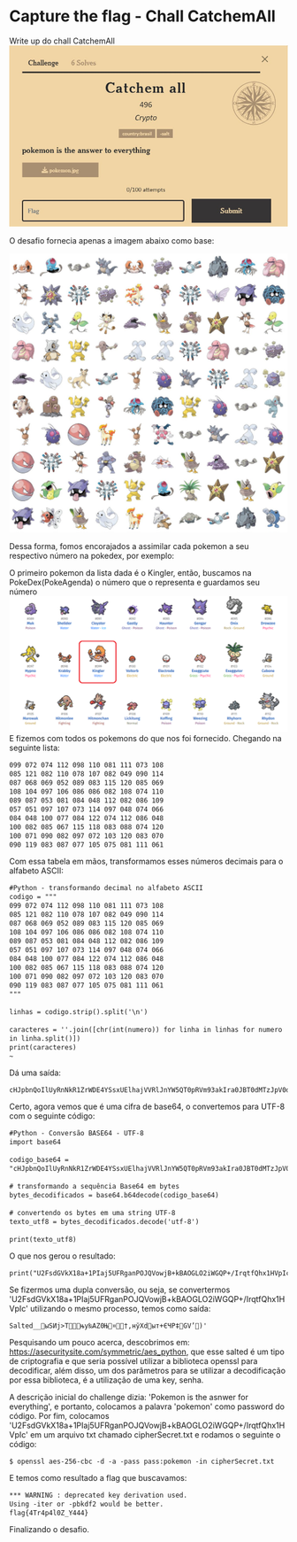 # Capture the flag - Chall CatchemAll
Write up do chall CatchemAll
![Dale](https://github.com/dahiwas/ctf_catchemall/blob/main/ImagensCTF/CatchemAll.jpeg)

O desafio fornecia apenas a imagem abaixo como base:

![Dale](https://github.com/dahiwas/ctf_catchemall/blob/main/ImagensCTF/FigureCatchemAl.jpeg)

Dessa forma, fomos encorajados a assimilar cada pokemon a seu respectivo número na pokedex, por exemplo:

O primeiro pokemon da lista dada é o Kingler, então, buscamos na PokeDex(PokeAgenda) o número que o representa e guardamos seu número
![Dale](https://github.com/dahiwas/ctf_catchemall/blob/main/ImagensCTF/Pokedex.png)
E fizemos com todos os pokemons do que nos foi fornecido. Chegando na seguinte lista:

```
099 072 074 112 098 110 081 111 073 108
085 121 082 110 078 107 082 049 090 114
087 068 069 052 089 083 115 120 085 069
108 104 097 106 086 086 082 108 074 110
089 087 053 081 084 048 112 082 086 109
057 051 097 107 073 114 097 048 074 066
084 048 100 077 084 122 074 112 086 048
100 082 085 067 115 118 083 088 074 120
100 071 090 082 097 072 103 120 083 070
090 119 083 087 077 105 075 081 111 061
```

Com essa tabela em mãos, transformamos esses números decimais para o alfabeto ASCII:

```
#Python - transformando decimal no alfabeto ASCII
codigo = """
099 072 074 112 098 110 081 111 073 108
085 121 082 110 078 107 082 049 090 114
087 068 069 052 089 083 115 120 085 069
108 104 097 106 086 086 082 108 074 110
089 087 053 081 084 048 112 082 086 109
057 051 097 107 073 114 097 048 074 066
084 048 100 077 084 122 074 112 086 048
100 082 085 067 115 118 083 088 074 120
100 071 090 082 097 072 103 120 083 070
090 119 083 087 077 105 075 081 111 061
"""

linhas = codigo.strip().split('\n')

caracteres = ''.join([chr(int(numero)) for linha in linhas for numero in linha.split()])
print(caracteres)
~
```
Dá uma saída:
```
cHJpbnQoIlUyRnNkR1ZrWDE4YSsxUElhajVVRlJnYW5QT0pRVm93akIra0JBT0dMTzJpV0dRUCsvSXJxdGZRaHgxSFZwSWMiKQo=
```
Certo, agora vemos que é uma cifra de base64, o convertemos para UTF-8 com o seguinte código:

```
#Python - Conversão BASE64 - UTF-8
import base64

codigo_base64 = "cHJpbnQoIlUyRnNkR1ZrWDE4YSsxUElhajVVRlJnYW5QT0pRVm93akIra0JBT0dMTzJpV0dRUCsvSXJxdGZRaHgxSFZwSWMiKQo="

# transformando a sequência Base64 em bytes
bytes_decodificados = base64.b64decode(codigo_base64)

# convertendo os bytes em uma string UTF-8
texto_utf8 = bytes_decodificados.decode('utf-8')

print(texto_utf8)
```
O que nos gerou o resultado:
```
print("U2FsdGVkX18a+1PIaj5UFRganPOJQVowjB+kBAOGLO2iWGQP+/IrqtfQhx1HVpIc")'
```
Se fizermos uma dupla conversão, ou seja, se convertermos 'U2FsdGVkX18a+1PIaj5UFRganPOJQVowjB+kBAOGLO2iWGQP+/IrqtfQhx1HVpIc' utilizando o mesmo processo, temos como saída:
```
Salted__ыSИj>Tњу‰AZ0Њ¤†,нўXdыт+ЄЧР‡GV’)'
```
Pesquisando um pouco acerca, descobrimos em: https://asecuritysite.com/symmetric/aes_python, que esse salted é um tipo de criptografia e que seria possível utilizar a biblioteca openssl para decodificar, além disso, um dos parâmetros para se utilizar a decodificação por essa biblioteca, é a utilização de uma key, senha.

A descrição inicial do challenge dizia: 'Pokemon is the asnwer for everything', e portanto, colocamos a palavra 'pokemon' como password do código.
Por fim, colocamos 'U2FsdGVkX18a+1PIaj5UFRganPOJQVowjB+kBAOGLO2iWGQP+/IrqtfQhx1HVpIc' em um arquivo txt chamado cipherSecret.txt e rodamos o seguinte o código:
```
$ openssl aes-256-cbc -d -a -pass pass:pokemon -in cipherSecret.txt
```
E temos como resultado a flag que buscavamos:
```
*** WARNING : deprecated key derivation used.
Using -iter or -pbkdf2 would be better.
flag{4Tr4p4l0Z_Y444}
```
Finalizando o desafio.
